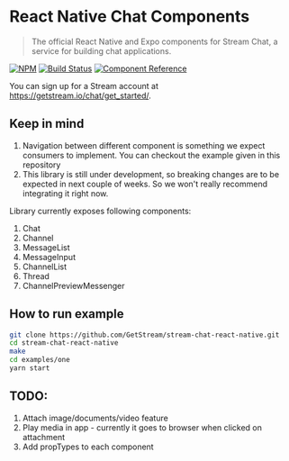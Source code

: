 # React Native Chat Components

> The official React Native and Expo components for Stream Chat, a service for
> building chat applications.

[![NPM](https://img.shields.io/npm/v/stream-chat-react-native.svg)](https://www.npmjs.com/package/stream-chat-react-native)
[![Build Status](https://travis-ci.org/GetStream/stream-chat-react-native.svg?branch=master)](https://travis-ci.org/GetStream/stream-chat-react-native)
[![Component Reference](https://img.shields.io/badge/docs-component%20reference-blue.svg)](https://getstream.github.io/stream-chat-react-native/)

You can sign up for a Stream account at https://getstream.io/chat/get_started/.

## Keep in mind

1. Navigation between different component is something we expect consumers to
   implement. You can checkout the example given in this repository
2. This library is still under development, so breaking changes are to be
   expected in next couple of weeks. So we won't really recommend integrating it
   right now.

Library currently exposes following components:

1. Chat
2. Channel
3. MessageList
4. MessageInput
5. ChannelList
6. Thread
7. ChannelPreviewMessenger

## How to run example

```bash
git clone https://github.com/GetStream/stream-chat-react-native.git
cd stream-chat-react-native
make
cd examples/one
yarn start
```

## TODO:

1. Attach image/documents/video feature
2. Play media in app - currently it goes to browser when clicked on attachment
3. Add propTypes to each component
